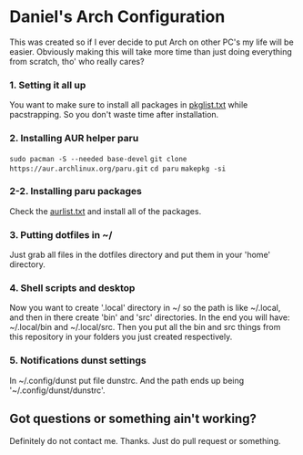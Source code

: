 # Daniel's Arch Configuration
This was created so if I ever decide to put Arch on other PC's my life will be easier.
Obviously making this will take more time than just doing everything from scratch, tho' who really cares?

### 1. Setting it all up
You want to make sure to install all packages in [pkglist.txt](https://github.com/danielradosa/dac/blob/main/pkglist.txt) while pacstrapping.
So you don't waste time after installation.

### 2. Installing AUR helper paru
`sudo pacman -S --needed base-devel`
`git clone https://aur.archlinux.org/paru.git`
`cd paru`
`makepkg -si`

### 2-2. Installing paru packages
Check the [aurlist.txt](https://github.com/danielradosa/dac/blob/main/aurlist.txt) and install all of the packages.

### 3. Putting dotfiles in ~/
Just grab all files in the dotfiles directory and put them in your 'home' directory.

### 4. Shell scripts and desktop
Now you want to create '.local' directory in ~/ so the path is like ~/.local,
and then in there create 'bin' and 'src' directories.
In the end you will have: ~/.local/bin and ~/.local/src.
Then you put all the bin and src things from this repository in your folders you just created respectively.

### 5. Notifications dunst settings
In ~/.config/dunst put file dunstrc.
And the path ends up being '~/.config/dunst/dunstrc'.

## Got questions or something ain't working?
Definitely do not contact me. Thanks.
Just do pull request or something.
